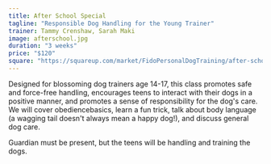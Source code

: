 ```yaml
---
title: After School Special
tagline: "Responsible Dog Handling for the Young Trainer"
trainer: Tammy Crenshaw, Sarah Maki
image: afterschool.jpg
duration: "3 weeks"
price: "$120"
square: "https://squareup.com/market/FidoPersonalDogTraining/after-school-special"
---
```


Designed for blossoming dog trainers age 14-17, this class promotes safe and force-free handling, encourages teens to interact with their dogs in a positive manner, and promotes a sense of responsibility for the dog's care. We will cover obediencebasics, learn a fun trick, talk about body language (a wagging tail doesn't always mean a happy dog!), and discuss general dog care. 

Guardian must be present, but the teens will be handling and training the dogs. 
